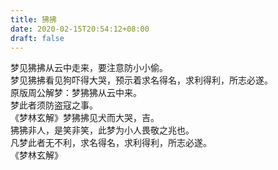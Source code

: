 ```yaml
---
title: 狒拂
date: 2020-02-15T20:54:12+08:00
draft: false
---
```


梦见狒拂从云中走来，要注意防小小偷。<br>
梦见狒拂看见狗吓得大哭，预示着求名得名，求利得利，所志必遂。<br>
原版周公解梦：梦狒狒从云中来。<br>
梦此者须防盗寇之事。<br>
《梦林玄解》梦狒拂见犬而大哭，吉。<br>
狒狒非人，是笑非笑，此梦为小人畏敬之兆也。<br>
凡梦此者无不利，求名得名，求利得利，所志必遂。<br>
《梦林玄解》